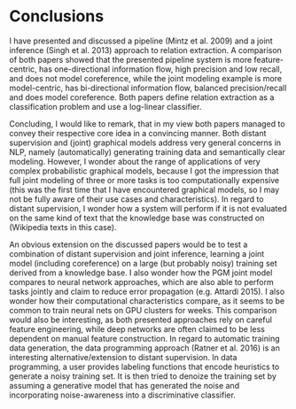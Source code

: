 # Conclusions

I have presented and discussed a pipeline (Mintz et al. 2009) and a joint inference (Singh et al. 2013) approach to relation extraction. A comparison of both papers showed that the presented pipeline system is more feature-centric, has one-directional information flow, high precision and low recall, and does not model coreference, while the joint modeling example is more model-centric, has bi-directional information flow, balanced precision/recall and does model coreference. Both papers define relation extraction as a classification problem and use a log-linear classifier.

Concluding, I would like to remark, that in my view both papers managed to convey their respective
core idea in a convincing manner. Both distant supervision and (joint) graphical models address very general concerns in NLP, namely (automatically) generating training data and semantically clear modeling. However, I wonder about the range of applications of very complex probabilistic graphical models, because I got the impression that full joint modeling of three or more tasks is too computationally expensive (this was the first time that I have encountered graphical models, so I may not be fully aware of their use cases and characteristics). In regard to distant supervision, I wonder how a system will perform if it is not evaluated on the same kind of text that the knowledge base was constructed on (Wikipedia texts in this case).

An obvious extension on the discussed papers would be to test a combination of distant supervision and joint inference, learning a joint model (including coreference) on a large (but probably noisy) training set derived from a knowledge base.
I also wonder how the PGM joint model compares to neural network approaches, which are also able to perform tasks jointly and claim to reduce error propagation (e.g. Attardi 2015). I also wonder how their computational characteristics compare, as it seems to be common to train neural nets on GPU clusters for weeks. This comparison would also be interesting, as both presented approaches rely on careful feature engineering, while deep networks are often claimed to be less dependent on manual feature construction. In regard to automatic training data generation, the data programming approach (Ratner et al. 2016) is an interesting alternative/extension to distant supervision. In data programming, a user provides labeling functions that encode heuristics to generate a noisy training set. It is then tried to denoize the training set by assuming a generative model that has generated the noise and incorporating noise-awareness into a discriminative classifier.
